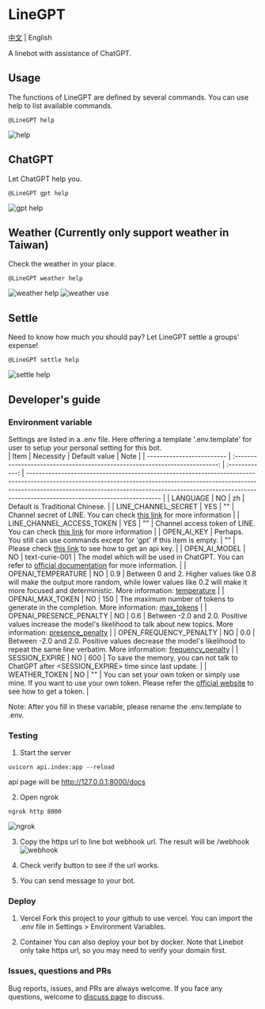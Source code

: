 # LineGPT

[中文](README_zh.md) | English

A linebot with assistance of ChatGPT.

## Usage

The functions of LineGPT are defined by several commands. You can use help to list available commands. <br>

```
@LineGPT help
```
![help](doc/en/help_en.jpg)
## ChatGPT

Let ChatGPT help you.

```
@LineGPT gpt help
```
![gpt help](doc/en/gpt_help_en.jpg)
## Weather (Currently only support weather in Taiwan)

Check the weather in your place.

```
@LineGPT weather help
```
![weather help](doc/en/weather_help_en.jpg)
![weather use](doc/en/weather_use_en.jpg)
## Settle

Need to know how much you should pay? Let LineGPT settle a groups' expense!

```
@LineGPT settle help
```
![settle help](doc/en/settle_help_en.jpg)

## Developer's guide

### Environment variable

Settings are listed in a .env file. Here offering a template '.env.template' for user to setup your personal setting for this bot.<br>
| Item | Necessity | Default value | Note |
| ------------------------- | :-------------------------------------------------------------------------: | :------------: | ------------------------------------------------------------------------------------------------------------------------------------------------------------------------------------------------------------------------------------------------------------------------------------ |
| LANGUAGE | NO | zh | Default is Traditional Chinese. |
| LINE_CHANNEL_SECRET | YES | "" | Channel secret of LINE. You can check [this link](https://developers.line.biz/en/services/messaging-api/) for more information |
| LINE_CHANNEL_ACCESS_TOKEN | YES | "" | Channel access token of LINE. You can check [this link](https://developers.line.biz/en/services/messaging-api/) for more information |
| OPEN_AI_KEY | Perhaps. You still can use commands except for 'gpt' if this item is empty. | "" | Please check [this link](https://platform.openai.com/account/api-keys) to see how to get an api key. |
| OPEN_AI_MODEL | NO | text-curie-001 | The model which will be used in ChatGPT. You can refer to [official documentation](https://platform.openai.com/docs/models/gpt-3) for more information. |
| OPENAI_TEMPERATURE | NO | 0.9 | Between 0 and 2. Higher values like 0.8 will make the output more random, while lower values like 0.2 will make it more focused and deterministic. More information: [temperature](https://platform.openai.com/docs/api-reference/completions/create#completions/create-temperature) |
| OPENAI_MAX_TOKEN | NO | 150 | The maximum number of tokens to generate in the completion. More information: [max_tokens](https://platform.openai.com/docs/api-reference/completions/create#completions/create-max_tokens) |
| OPENAI_PRESENCE_PENALTY | NO | 0.6 | Between -2.0 and 2.0. Positive values increase the model's likelihood to talk about new topics. More information: [presence_penalty](https://platform.openai.com/docs/api-reference/completions/create#completions/create-presence_penalty) |
| OPEN_FREQUENCY_PENALTY | NO | 0.0 | Between -2.0 and 2.0. Positive values decrease the model's likelihood to repeat the same line verbatim. More information: [frequency_penalty](https://platform.openai.com/docs/api-reference/completions/create#completions/create-frequency_penalty) |
| SESSION_EXPIRE | NO | 600 | To save the memory, you can not talk to ChatGPT after <SESSION_EXPIRE> time since last update. |
| WEATHER_TOKEN | NO | "" | You can set your own token or simply use mine. If you want to use your own token. Please refer the [official website](https://opendata.cwb.gov.tw/devManual/insrtuction) to see how to get a token. |

Note: After you fill in these variable, please rename the .env.template to .env.

### Testing

1. Start the server

```
uvicorn api.index:app --reload
```

api page will be
http://127.0.0.1:8000/docs

2. Open ngrok

```
ngrok http 8000
```

![ngrok](doc/ngrok.png)

3. Copy the https url to line bot webhook url. The result will be <your url>/webhook
   ![webhook](doc/webhook.png)

4. Check verify button to see if the url works.
5. You can send message to your bot.

### Deploy

1. Vercel
   Fork this project to your github to use vercel. You can import the .env file in Settings > Environment Variables.

2. Container
   You can also deploy your bot by docker. Note that Linebot only take https url, so you may need to verify your domain first.

### Issues, questions and PRs

Bug reports, issues, and PRs are always welcome. If you face any questions, welcome to [discuss page](https://github.com/YYLIZH/LineGPT/discussions) to discuss.
